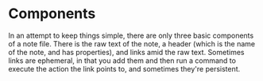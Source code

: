 # Components

In an attempt to keep things simple, there are only three basic components of a note file. There is the raw text of the note, a header (which is the name of the note, and has properties), and links amid the raw text. Sometimes links are ephemeral, in that you add them and then run a command to execute the action the link points to, and sometimes they're persistent.
